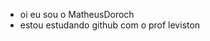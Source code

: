 - oi eu sou o MatheusDoroch
- estou estudando github com o prof leviston

<!---
MatheusDoroch/MatheusDoroch is a ✨ special ✨ repository because its `README.md` (this file) appears on your GitHub profile.
You can click the Preview link to take a look at your changes.
--->
